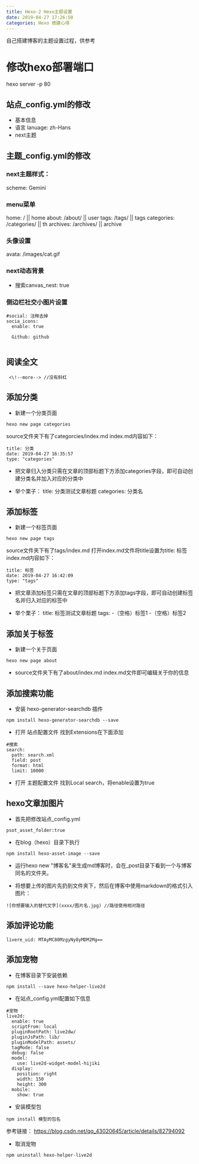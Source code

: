 ```yaml
---
title: Hexo-2 Hexo主题设置
date: 2019-04-27 17:26:50
categories: Hexo 搭建心得
---
```

自己搭建博客的主题设置过程，供参考
<!--more-->
# 修改hexo部署端口
hexo server -p 80

## 站点_config.yml的修改

- 基本信息
- 语言
lanuage: zh-Hans
- next主题


 
 ## 主题_config.yml的修改
 ### next主题样式：
  scheme: Gemini
 ### menu菜单
  home: / || home
  about: /about/ || user
  tags: /tags/ || tags
  categories: /categories/ || th
  archives: /archives/ || archive  
 ### 头像设置
  avata:
  /images/cat.gif

### next动态背景
- 搜索canvas_nest: true

### 侧边栏社交小图片设置

```
#social: 注释去掉
socia_icons:
  enable: true

  Github: github
  
```

## 阅读全文

```
 <\!--more--> //没有斜杠
```

## 添加分类
 
- 新建一个分类页面

```
hexo new page categories
```
source文件夹下有了categorcies/index.md
index.md内容如下：

```
title: 分类
date: 2019-04-27 16:35:57
type: "categories"
```

- 把文章归入分类只需在文章的顶部标题下方添加categories字段，即可自动创建分类名并加入对应的分类中

- 举个栗子：
title: 分类测试文章标题
categories: 分类名


## 添加标签

- 新建一个标签页面

```
hexo new page tags
```

source文件夹下有了tags/index.md
打开index.md文件将title设置为title: 标签
index.md内容如下：

```
title: 标签
date: 2019-04-27 16:42:09
type: "tags"
```
- 把文章添加标签只需在文章的顶部标题下方添加tags字段，即可自动创建标签名并归入对应的标签中

- 举个栗子：
title: 标签测试文章标题
tags: 
   -（空格）标签1
   -（空格）标签2
  
## 添加关于标签
- 新建一个关于页面

```
hexo new page about
```
- source文件夹下有了about/index.md
index.md文件即可编辑关于你的信息
## 添加搜索功能
- 安装 hexo-generator-searchdb 插件

```
npm install hexo-generator-searchdb --save
```

- 打开 站点配置文件 找到Extensions在下面添加

```
#搜索
search:
  path: search.xml
  field: post
  format: html
  limit: 10000
```
- 打开 主题配置文件 找到Local search，将enable设置为true

## hexo文章加图片
- 首先把修改站点_config.yml

```
psot_asset_folder:true
```

- 在blog（hexo）目录下执行

```
npm install hexo-asset-image --save
```

- 运行hexo new "博客名"来生成md博客时，会在_post目录下看到一个与博客同名的文件夹。

- 将想要上传的图片先扔到文件夹下，然后在博客中使用markdown的格式引入图片：

```
![你想要输入的替代文字](xxxx/图片名.jpg) //路径使用相对路径
```
## 添加评论功能

```
livere_uid: MTAyMC80MzgyNy8yMDM2Mg==
```
## 添加宠物
- 在博客目录下安装依赖

```
npm install --save hexo-helper-live2d
```
- 在站点_config.yml配置如下信息

```
#宠物
live2d:
  enable: true
  scriptFrom: local
  pluginRootPath: live2dw/
  pluginJsPath: lib/
  pluginModelPath: assets/
  tagMode: false
  debug: false
  model:
    use: live2d-widget-model-hijiki
  display:
    position: right
    width: 150
    height: 300
  mobile:
    show: true
```
- 安装模型包
```
npm install 模型的包名

```
参考链接：
https://blog.csdn.net/qq_43020645/article/details/82794092
- 取消宠物

```
npm uninstall hexo-helper-live2d
```
